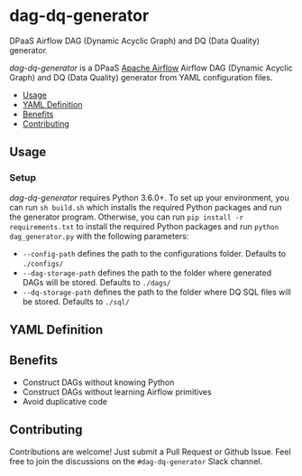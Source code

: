 # dag-dq-generator
DPaaS Airflow DAG (Dynamic Acyclic Graph) and DQ (Data Quality) generator.

*dag-dq-generator* is a DPaaS [Apache Airflow](https://github.com/apache/incubator-airflow) Airflow DAG (Dynamic Acyclic Graph) and DQ (Data Quality) generator  from YAML configuration files.
- [Usage](#usage)
- [YAML Definition](#yaml-definition)
- [Benefits](#benefits)
- [Contributing](#contributing)

## Usage
### Setup
*dag-dq-generator* requires Python 3.6.0+. To set up your environment, you can run `sh build.sh` which installs the required Python packages and run the generator program. Otherwise, you can run `pip install -r requirements.txt` to install the required Python packages and run `python dag_generator.py` with the following parameters:
* `--config-path` defines the path to the configurations folder. Defaults to `./configs/`
* `--dag-storage-path` defines the path to the folder where generated DAGs will be stored. Defaults to `./dags/`
* `--dq-storage-path` defines the path to the folder where DQ SQL files will be stored. Defaults to `./sql/`

## YAML Definition

## Benefits

* Construct DAGs without knowing Python
* Construct DAGs without learning Airflow primitives
* Avoid duplicative code

## Contributing

Contributions are welcome! Just submit a Pull Request or Github Issue. Feel free to join the discussions on the `#dag-dq-generator` Slack channel.
